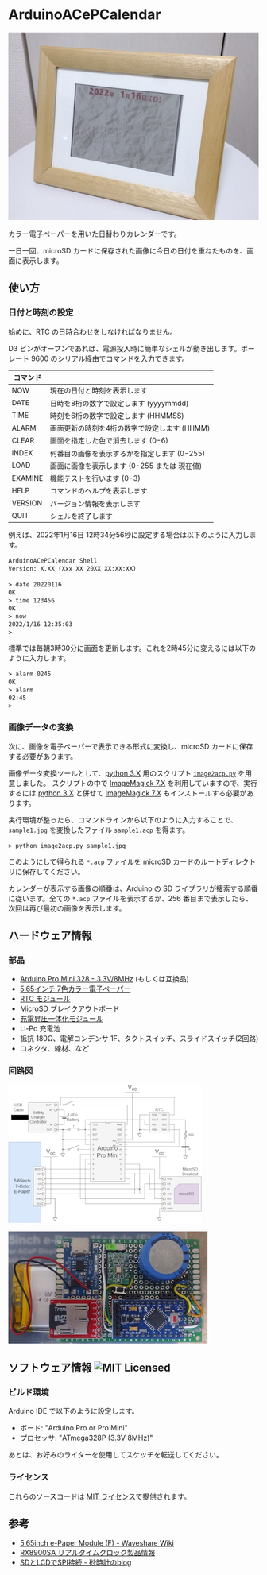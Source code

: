 # ArduinoACePCalendar

![Picture](doc/picture.jpg)

カラー電子ペーパーを用いた日替わりカレンダーです。

一日一回、microSD カードに保存された画像に今日の日付を重ねたものを、画面に表示します。

## 使い方

### 日付と時刻の設定

始めに、RTC の日時合わせをしなければなりません。

D3 ピンがオープンであれば、電源投入時に簡単なシェルが動き出します。ボーレート 9600 のシリアル経由でコマンドを入力できます。

| コマンド |                                              |
|----------|----------------------------------------------|
| NOW      | 現在の日付と時刻を表示します                 |
| DATE     | 日時を8桁の数字で設定します (yyyymmdd)       |
| TIME     | 時刻を6桁の数字で設定します (HHMMSS)         |
| ALARM    | 画面更新の時刻を4桁の数字で設定します (HHMM) |
| CLEAR    | 画面を指定した色で消去します (0-6)           |
| INDEX    | 何番目の画像を表示するかを指定します (0-255) |
| LOAD     | 画面に画像を表示します (0-255 または 現在値) |
| EXAMINE  | 機能テストを行います (0-3)                   |
| HELP     | コマンドのヘルプを表示します                 |
| VERSION  | バージョン情報を表示します                   |
| QUIT     | シェルを終了します                           |

例えば、2022年1月16日 12時34分56秒に設定する場合は以下のように入力します。

```
ArduinoACePCalendar Shell
Version: X.XX (Xxx XX 20XX XX:XX:XX)

> date 20220116
OK
> time 123456
OK
> now
2022/1/16 12:35:03
> 
```

標準では毎朝3時30分に画面を更新します。これを2時45分に変えるには以下のように入力します。

```
> alarm 0245
OK
> alarm
02:45
>
```

### 画像データの変換

次に、画像を電子ペーパーで表示できる形式に変換し、microSD カードに保存する必要があります。

画像データ変換ツールとして、[python 3.X](https://www.python.org/) 用のスクリプト [`image2acp.py`](tools/image2acp.py) を用意しました。
スクリプトの中で [ImageMagick 7.X](https://imagemagick.org/script/index.php) を利用していますので、実行するには [python 3.X](https://www.python.org/) と併せて [ImageMagick 7.X](https://imagemagick.org/script/index.php) もインストールする必要があります。

実行環境が整ったら、コマンドラインから以下のように入力することで、`sample1.jpg` を変換したファイル `sample1.acp` を得ます。

```
> python image2acp.py sample1.jpg
```

このようにして得られる `*.acp` ファイルを microSD カードのルートディレクトリに保存してください。

カレンダーが表示する画像の順番は、Arduino の SD ライブラリが捜索する順番に従います。全ての `*.acp` ファイルを表示するか、256 番目まで表示したら、次回は再び最初の画像を表示します。

## ハードウェア情報

### 部品

* [Arduino Pro Mini 328 - 3.3V/8MHz](https://www.sparkfun.com/products/11114) (もしくは互換品)
* [5.65インチ 7色カラー電子ペーパー](https://www.waveshare.com/5.65inch-e-paper-module-f.htm)
* [RTC モジュール](https://akizukidenshi.com/catalog/g/gK-13009/)
* [MicroSD ブレイクアウトボード](https://www.sparkfun.com/products/13743)
* [充電昇圧一体化モジュール](https://www.aitendo.com/product/19267)
* Li-Po 充電池
* 抵抗 180&ohm;、電解コンデンサ 1F、タクトスイッチ、スライドスイッチ(2回路)
* コネクタ、線材、など

### 回路図

[![クリックして拡大](doc/schematic_thumbnail.png)](doc/schematic.png)

![回路例](doc/circuit_sample.jpg)

## ソフトウェア情報 ![MIT Licensed](https://img.shields.io/badge/license-MIT-blue.svg)

### ビルド環境

Arduino IDE で以下のように設定します。

* ボード: "Arduino Pro or Pro Mini"
* プロセッサ: "ATmega328P (3.3V 8MHz)"

あとは、お好みのライターを使用してスケッチを転送してください。

### ライセンス

これらのソースコードは [MIT ライセンス](LICENSE)で提供されます。

## 参考

* [5.65inch e-Paper Module (F) - Waveshare Wiki](https://www.waveshare.com/wiki/5.65inch_e-Paper_Module_(F))
* [RX8900SA リアルタイムクロック製品情報](https://www5.epsondevice.com/ja/products/rtc/rx8900sa.html)
* [SDとLCDでSPI接続 - 砂時計のblog](http://sandglass888.livedoor.blog/archives/4084006.html)

